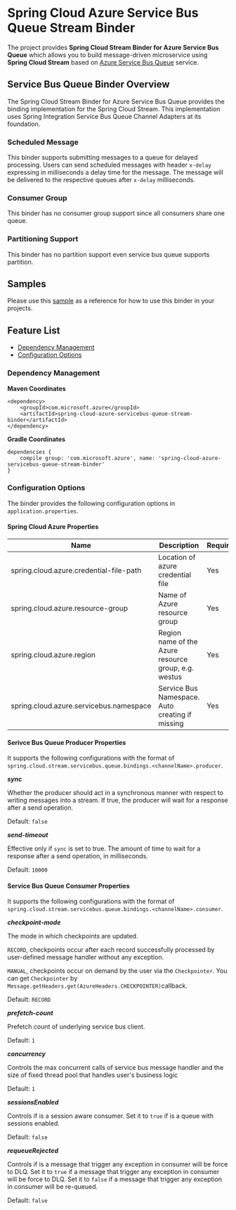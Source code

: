 # Spring Cloud Azure Service Bus Queue Stream Binder

The project provides **Spring Cloud Stream Binder for Azure Service Bus Queue** which allows you to build message-driven 
microservice using **Spring Cloud Stream** based on [Azure Service Bus Queue](https://azure.microsoft.com/en-us/services/service-bus/) service.

## Service Bus Queue Binder Overview

The Spring Cloud Stream Binder for Azure Service Bus Queue provides the binding implementation for the Spring Cloud Stream.
This implementation uses Spring Integration Service Bus Queue Channel Adapters at its foundation. 

### Scheduled Message

This binder supports submitting messages to a queue for delayed processing. Users can send scheduled messages with header `x-delay` 
expressing in milliseconds a delay time for the message. The message will be delivered to the respective queues after `x-delay` milliseconds. 
### Consumer Group

This binder has no consumer group support since all consumers share one queue.

### Partitioning Support

This binder has no partition support even service bus queue supports partition.

## Samples 

Please use this [sample](../../spring-cloud-azure-samples/servicebus-queue-binder-sample/) as a reference
for how to use this binder in your projects. 

## Feature List 

- [Dependency Management](#dependency-management)
- [Configuration Options](#configuration-options)

### Dependency Management

**Maven Coordinates** 
```
<dependency>
    <groupId>com.microsoft.azure</groupId>
    <artifactId>spring-cloud-azure-servicebus-queue-stream-binder</artifactId>
</dependency>

```
**Gradle Coordinates** 
```
dependencies {
    compile group: 'com.microsoft.azure', name: 'spring-cloud-azure-servicebus-queue-stream-binder'
}
```

### Configuration Options 

The binder provides the following configuration options in `application.properties`.

#### Spring Cloud Azure Properties ####

Name | Description | Required | Default 
---|---|---|---
spring.cloud.azure.credential-file-path | Location of azure credential file | Yes |
spring.cloud.azure.resource-group | Name of Azure resource group | Yes |
spring.cloud.azure.region | Region name of the Azure resource group, e.g. westus | Yes | 
spring.cloud.azure.servicebus.namespace | Service Bus Namespace. Auto creating if missing | Yes |

#### Serivce Bus Queue Producer Properties ####

It supports the following configurations with the format of `spring.cloud.stream.servicebus.queue.bindings.<channelName>.producer`.

**_sync_**

Whether the producer should act in a synchronous manner with respect to writing messages into a stream. If true, the 
producer will wait for a response after a send operation.

Default: `false`

**_send-timeout_**

Effective only if `sync` is set to true. The amount of time to wait for a response after a send operation, in milliseconds.

Default: `10000`
 
#### Service Bus Queue Consumer Properties ####

It supports the following configurations with the format of `spring.cloud.stream.servicebus.queue.bindings.<channelName>.consumer`.

**_checkpoint-mode_**

The mode in which checkpoints are updated.

`RECORD`, checkpoints occur after each record successfully processed by user-defined message handler without any exception.

`MANUAL`, checkpoints occur on demand by the user via the `Checkpointer`. You can get `Checkpointer` by `Message.getHeaders.get(AzureHeaders.CHECKPOINTER)`callback.

Default: `RECORD`

**_prefetch-count_**

Prefetch count of underlying service bus client.

Default: `1`

**_concurrency_**

Controls the max concurrent calls of service bus message handler and the size of fixed thread pool that handles user's business logic

Default: `1`

**_sessionsEnabled_**

Controls if is a session aware consumer. Set it to `true` if is a queue with sessions enabled.

Default: `false`

**_requeueRejected_**

Controls if is a message that trigger any exception in consumer will be force to DLQ. 
Set it to `true` if a message that trigger any exception in consumer will be force to DLQ.
Set it to `false` if a message that trigger any exception in consumer will be re-queued. 

Default: `false`